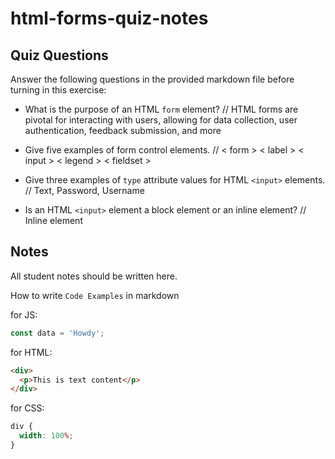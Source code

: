 # html-forms-quiz-notes

## Quiz Questions

Answer the following questions in the provided markdown file before turning in this exercise:

- What is the purpose of an HTML `form` element?
  // HTML forms are pivotal for interacting with users, allowing for data collection, user authentication, feedback submission, and more
- Give five examples of form control elements.
  // < form >
  < label >
  < input >
  < legend >
  < fieldset >

- Give three examples of `type` attribute values for HTML `<input>` elements.
  // Text, Password, Username

- Is an HTML `<input>` element a block element or an inline element?
  // Inline element

## Notes

All student notes should be written here.

How to write `Code Examples` in markdown

for JS:

```javascript
const data = 'Howdy';
```

for HTML:

```html
<div>
  <p>This is text content</p>
</div>
```

for CSS:

```css
div {
  width: 100%;
}
```
